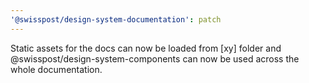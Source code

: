 ```yaml
---
'@swisspost/design-system-documentation': patch
---
```


Static assets for the docs can now be loaded from [xy] folder and @swisspost/design-system-components can now be used across the whole documentation.
